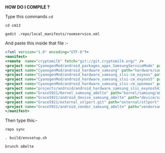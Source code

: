 <b>HOW DO I COMPILE ?</b>

Type this commands 
`cd`

`cd cm13`

`gedit .repo/local_manifests/roomservice.xml`

And paste this inside that file :-

```xml
<?xml version="1.0" encoding="UTF-8"?>
<manifest>
<remote  name="cryptomilk" fetch="git://git.cryptomilk.org/" />
<project name="CyanogenMod/android_packages_apps_SamsungServiceMode" path="packages/apps/SamsungServiceMode" remote="github" />
<project name="CyanogenMod/android_hardware_samsung" path="hardware/samsung" remote="github" />
<project name="CyanogenMod/android_hardware_samsung_slsi-cm_exynos" path="hardware/samsung_slsi-cm/exynos" revesion="cm-13.0" />
<project name="CyanogenMod/android_hardware_samsung_slsi-cm_exynos5" path="hardware/samsung_slsi-cm/exynos5" />
<project name="CyanogenMod/android_hardware_samsung_slsi-cm_openmax" path="hardware/samsung_slsi-cm/openmax" />
<project name="projects/android/android_hardware_samsung_slsi_exynos5430" path="hardware/samsung_slsi-cm/exynos5430" remote="cryptomilk"  />
<project name="Grace5921/Kernel_samsung_a8elte" path="kernel/samsung/a8elte" remote="github" revision="cm-13.0"/>
<project name="Grace5921/android_device_samsung_a8elte" path="device/samsung/a8elte" remote="github"revision="cm-13.0" />
<project name="Grace5921/external_stlport.git" path="external/stlport" remote="github" />
<project name="Grace5921/android_vendor_samsung_a8elte" path="vendorsamsung/a8elte" remote="github" revision="master" />
</manifest>
```

Then type this:-

  `repo sync`

 `. build/envsetup.sh`
 
 `brunch a8elte`

